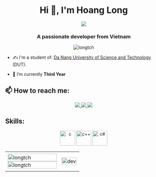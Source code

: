 <h1 align="center">Hi 👋, I'm Hoang Long</h1>
<p align="center"><img src="https://img.icons8.com/color/48/000000/vietnam-circular.png"/></p>
<h3 align="center">A passionate developer from Vietnam </h3>
<p align="center"> <img src="https://komarev.com/ghpvc/?username=longtch" alt="longtch" /> </p>

- ✍ I'm a student of: [Da Nang University of Science and Technology](http://dut.udn.vn/) (DUT).

- 🌱 I’m currently **Third Year**


## 📫 How to reach me:



<p align="center">
  <a href="https://www.facebook.com/truongconghoang.long.9/" alt="Facebook">
    <img src="https://img.icons8.com/fluent/48/000000/facebook-new.png" target="_blank" />
  </a> 
  <a href="https://github.com/LongTCH" alt="Github">
    <img src="https://img.icons8.com/fluent/48/000000/github.png"/>
  </a> 
  <a href="mailto:truongconghoanglong@gmail.com" alt="Email">
    <img src="https://img.icons8.com/fluent/48/000000/mailing.png"/>
  </a>
</p>

## Skills:
<p align="center">
  <img src="https://user-images.githubusercontent.com/104202148/230536968-c846b79e-ac88-4361-b39d-6f7bbedf43b1.png"/ alt="c" width="48" height="48">
  <img src="https://img.icons8.com/color/344/c-plus-plus-logo.png"/ alt="c++" width="48" height="48">
  <img src="https://user-images.githubusercontent.com/104202148/230536826-9e3b8241-1714-48be-ac2b-a278c53e65d0.png"/ alt="c#" width="48" height="48">
</p>

<table style="width:100%;">
  <tr>
    <td>
      <img src="https://github-readme-stats.vercel.app/api/top-langs/?username=longtch&bg_color=FFFFFF00&text_color=179fa3&layout=compact&hide=CSS&langs_count=10&custom_title=Top%20ngôn%20ngữ%20được%20dùng" alt="longtch" width="100%"/>
      <img src="https://github-readme-stats.vercel.app/api?username=longtch&bg_color=FFFFFF00&text_color=179fa3&show_icons=true&count_private=true&include_all_commits=true&custom_title=Hoạt%20động%20trên%20Github" alt="longtch" width="100%"/>
    </td>
    <td>
      <p align="center"> 
        <img src="https://img.thuthuatphanmem.vn/uploads/2018/10/26/anh-gif-dep-nhat_054957921.gif" alt="dev" width="100%"/>
      </p>
    </td>
  </tr>
</table>



